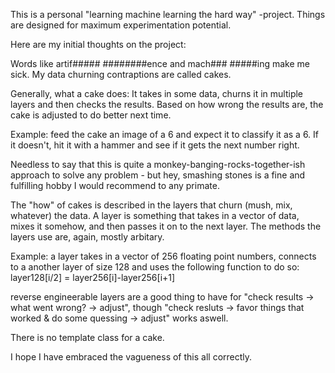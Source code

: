 
This is a personal "learning machine learning the hard way" -project.
Things are designed for maximum experimentation potential.



Here are my initial thoughts on the project:

Words like artif##### ########ence and mach### #####ing
make me sick. My data churning contraptions are called
cakes.

Generally, what a cake does:
It takes in some data, churns it in multiple layers and
then checks the results. Based on how wrong the results
are, the cake is adjusted to do better next time.

Example: feed the cake an image of a 6 and expect it
to classify it as a 6. If it doesn't, hit it with a hammer
and see if it gets the next number right.

Needless to say that this is quite a monkey-banging-rocks-together-ish
approach to solve any problem - but hey, smashing stones
is a fine and fulfilling hobby I would recommend to any primate.

The "how" of cakes is described in the layers that
churn (mush, mix, whatever) the data. A layer is something
that takes in a vector of data, mixes it somehow, and
then passes it on to the next layer. The methods
the layers use are, again, mostly arbitary.

Example: a layer takes in a vector of 256 floating point numbers,
connects to a another layer of size 128 and uses the following
function to do so: layer128[i/2] = layer256[i]-layer256[i+1]

reverse engineerable layers are a good thing to have
for "check results -> what went wrong? -> adjust",
though "check resluts -> favor things that worked
& do some quessing -> adjust" works aswell.

There is no template class for a cake.

I hope I have embraced the vagueness of this all correctly.

